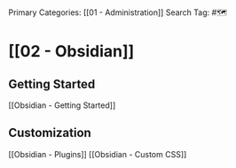 Primary Categories: [[01 - Administration]]
Search Tag: #🗺  

# [[02 - Obsidian]]  

## Getting Started
[[Obsidian - Getting Started]]

## Customization
[[Obsidian - Plugins]]
[[Obsidian - Custom CSS]]



